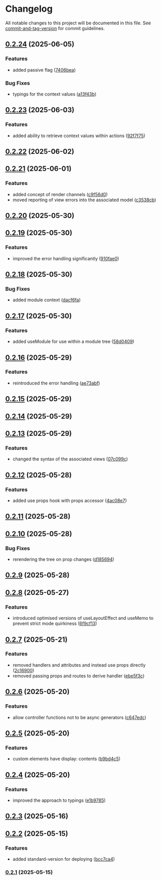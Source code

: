 # Changelog

All notable changes to this project will be documented in this file. See [commit-and-tag-version](https://github.com/absolute-version/commit-and-tag-version) for commit guidelines.

## [0.2.24](https://github.com/Wildhoney/Marea/compare/v0.2.23...v0.2.24) (2025-06-05)

### Features

- added passive flag ([7406bea](https://github.com/Wildhoney/Marea/commit/7406bea5ef4359cc163dce8e4fa22942b0ae4d52))

### Bug Fixes

- typings for the context values ([a13f43b](https://github.com/Wildhoney/Marea/commit/a13f43b5fc2c102535507783f71703f414f54019))

## [0.2.23](https://github.com/Wildhoney/Marea/compare/v0.2.22...v0.2.23) (2025-06-03)

### Features

- added ability to retrieve context values within actions ([92f7f75](https://github.com/Wildhoney/Marea/commit/92f7f75ffcb13b4ef2058f85ef769d37d4025478))

## [0.2.22](https://github.com/Wildhoney/Marea/compare/v0.2.21...v0.2.22) (2025-06-02)

## [0.2.21](https://github.com/Wildhoney/Marea/compare/v0.2.20...v0.2.21) (2025-06-01)

### Features

- added concept of render channels ([c9f56d0](https://github.com/Wildhoney/Marea/commit/c9f56d01b86d14d9256c26f0661b8c326226b871))
- moved reporting of view errors into the associated model ([c3538cb](https://github.com/Wildhoney/Marea/commit/c3538cbea081a154d3f45cdec74d0455f377f3b4))

## [0.2.20](https://github.com/Wildhoney/Marea/compare/v0.2.19...v0.2.20) (2025-05-30)

## [0.2.19](https://github.com/Wildhoney/Marea/compare/v0.2.18...v0.2.19) (2025-05-30)

### Features

- improved the error handling significantly ([910fae0](https://github.com/Wildhoney/Marea/commit/910fae069772ebb763f2eea1bb793b3ba3c685e7))

## [0.2.18](https://github.com/Wildhoney/Marea/compare/v0.2.17...v0.2.18) (2025-05-30)

### Bug Fixes

- added module context ([dacf6fa](https://github.com/Wildhoney/Marea/commit/dacf6fa13d09e332a8e441dddc2696e98c0f8ddb))

## [0.2.17](https://github.com/Wildhoney/Marea/compare/v0.2.16...v0.2.17) (2025-05-30)

### Features

- added useModule for use within a module tree ([58d0409](https://github.com/Wildhoney/Marea/commit/58d0409172551952f945d1f6f1260103090cc311))

## [0.2.16](https://github.com/Wildhoney/Marea/compare/v0.2.15...v0.2.16) (2025-05-29)

### Features

- reintroduced the error handling ([ae73abf](https://github.com/Wildhoney/Marea/commit/ae73abf744928a8184c3f695f0af174b54ce5142))

## [0.2.15](https://github.com/Wildhoney/Marea/compare/v0.2.14...v0.2.15) (2025-05-29)

## [0.2.14](https://github.com/Wildhoney/Marea/compare/v0.2.13...v0.2.14) (2025-05-29)

## [0.2.13](https://github.com/Wildhoney/Marea/compare/v0.2.12...v0.2.13) (2025-05-29)

### Features

- changed the syntax of the associated views ([07c099c](https://github.com/Wildhoney/Marea/commit/07c099c8840f5c6e109bb6e8ec2eac8b2e0c437d))

## [0.2.12](https://github.com/Wildhoney/Marea/compare/v0.2.11...v0.2.12) (2025-05-28)

### Features

- added use props hook with props accessor ([4ac08e7](https://github.com/Wildhoney/Marea/commit/4ac08e7d57b2f40127031491c915d6dc2427454d))

## [0.2.11](https://github.com/Wildhoney/Marea/compare/v0.2.10...v0.2.11) (2025-05-28)

## [0.2.10](https://github.com/Wildhoney/Marea/compare/v0.2.9...v0.2.10) (2025-05-28)

### Bug Fixes

- rerendering the tree on prop changes ([d185694](https://github.com/Wildhoney/Marea/commit/d1856945b61d235eaf6a804692faac2f46f74d6e))

## [0.2.9](https://github.com/Wildhoney/Marea/compare/v0.2.8...v0.2.9) (2025-05-28)

## [0.2.8](https://github.com/Wildhoney/Marea/compare/v0.2.7...v0.2.8) (2025-05-27)

### Features

- introduced optimised versions of useLayoutEffect and useMemo to prevent strict mode quirkiness ([6f9cf13](https://github.com/Wildhoney/Marea/commit/6f9cf138f9c857681ae3e37296a407ae622c2851))

## [0.2.7](https://github.com/Wildhoney/Marea/compare/v0.2.6...v0.2.7) (2025-05-21)

### Features

- removed handlers and attributes and instead use props directly ([2c16900](https://github.com/Wildhoney/Marea/commit/2c1690081b3e06437851e6bad4671899da2ca8e6))
- removed passing props and routes to derive handler ([ebe5f3c](https://github.com/Wildhoney/Marea/commit/ebe5f3c1c9f0901c0a98444346de6aeb087fbce4))

## [0.2.6](https://github.com/Wildhoney/Marea/compare/v0.2.5...v0.2.6) (2025-05-20)

### Features

- allow controller functions not to be async generators ([c647edc](https://github.com/Wildhoney/Marea/commit/c647edc92f0bb8be1a8ecf753079e6d4a7e6c454))

## [0.2.5](https://github.com/Wildhoney/Marea/compare/v0.2.4...v0.2.5) (2025-05-20)

### Features

- custom elements have display: contents ([b9bd4c5](https://github.com/Wildhoney/Marea/commit/b9bd4c58329efbeb0bff2b565bef12ea16d803e8))

## [0.2.4](https://github.com/Wildhoney/Marea/compare/v0.2.3...v0.2.4) (2025-05-20)

### Features

- improved the approach to typings ([e1b9785](https://github.com/Wildhoney/Marea/commit/e1b978549503917ce994893562d9afd6c4d66955))

## [0.2.3](https://github.com/Wildhoney/Marea/compare/v0.2.2...v0.2.3) (2025-05-16)

## [0.2.2](https://github.com/Wildhoney/Marea/compare/v0.2.1...v0.2.2) (2025-05-15)

### Features

- added standard-version for deploying ([bcc7ca4](https://github.com/Wildhoney/Marea/commit/bcc7ca42e59fee8c6bb520fc8a0fc3913c76336e))

### [0.2.1](https://github.com/Wildhoney/Marea/compare/v0.2.0...v0.2.1) (2025-05-15)
